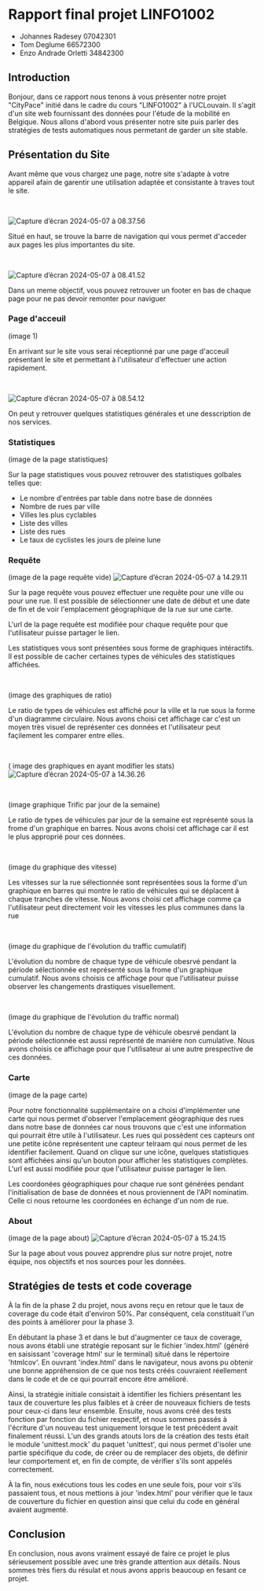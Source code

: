 # Rapport final projet LINFO1002
- Johannes Radesey 07042301
- Tom Deglume 66572300
- Enzo Andrade Orletti 34842300

## Introduction

Bonjour, dans ce rapport nous tenons à vous présenter notre projet "CityPace" initié dans le cadre du cours "LINFO1002" à l'UCLouvain. Il s'agit d'un site web fournissant des données pour l'étude de la mobilité en Belgique. Nous allons d'abord vous présenter notre site puis parler des stratégies de tests automatiques nous permetant de garder un site stable.

## Présentation du Site

Avant même que vous chargez une page, notre site s'adapte à votre appareil afain de garentir une utilisation adaptée et consistante à traves tout le site.

<br>

![Capture d’écran 2024-05-07 à 08.37.56](https://hackmd.io/_uploads/ryav2SvMC.png)

Situé en haut, se trouve la barre de navigation qui vous permet d'acceder aux pages les plus importantes du site.

<br>

![Capture d’écran 2024-05-07 à 08.41.52](https://hackmd.io/_uploads/H1n8pBwGA.png)

Dans un meme objectif, vous pouvez retrouver un footer en bas de chaque page pour ne pas devoir remonter pour naviguer

### Page d'acceuil

(image 1)

En arrivant sur le site vous serai réceptionné par une page d'acceuil présentant le site et permettant à l'utilisateur d'effectuer une action rapidement.

<br>

![Capture d’écran 2024-05-07 à 08.54.12](https://hackmd.io/_uploads/rJkGZ8vGR.png)

On peut y retrouver quelques statistiques générales et une desscription de nos services.


### Statistiques
(image de la page statistiques)

Sur la page statistiques vous pouvez retrouver des statistiques golbales telles que:
- Le nombre d'entrées par table dans notre base de données
- Nombre de rues par ville
- Villes les plus cyclables
- Liste des villes
- Liste des rues
- Le taux de cyclistes les jours de pleine lune 

### Requête
(image de la page requête vide)
![Capture d’écran 2024-05-07 à 14.29.11](https://hackmd.io/_uploads/rkJNysvf0.png)

Sur la page requête vous pouvez effectuer une requête pour une ville ou pour une rue. Il est possible de sélectionner une date de début et une date de fin et de voir l'emplacement géographique de la rue sur une carte.

L'url de la page requête est modifiée pour chaque requête pour que l'utilisateur puisse partager le lien.

Les statistiques vous sont présentées sous forme de graphiques intéractifs. Il est possible de cacher certaines types de véhicules des statistiques affichées.

<br>

(image des graphiques de ratio)

Le ratio de types de véhicules est affiché pour la ville et la rue sous la forme d'un diagramme circulaire. Nous avons choisi cet affichage car c'est un moyen très visuel de représenter ces données et l'utilisateur peut façilement les comparer entre elles.

<br>

( image des graphiques en ayant modifier les stats) 
![Capture d’écran 2024-05-07 à 14.36.26](https://hackmd.io/_uploads/ryP8GjPMA.png)

<br>

(image graphique Trific par jour de la semaine)

Le ratio de types de véhicules par jour de la semaine est représenté sous la frome d'un graphique en barres. Nous avons choisi cet affichage car il est le plus approprié pour ces données.
<!-- ici il faut développer un peu plus -->

<br>

(image du graphique des vitesse)

Les vitesses sur la rue sélectionnée sont représentées sous la forme d'un graphique en barres qui montre le ratio de véhicules qui se déplacent à chaque tranches de vitesse. Nous avons choisi cet affichage comme ça l'utilisateur peut directement voir les vitesses les plus communes dans la rue

<br>

(image du graphique de l'évolution du traffic cumulatif)

L'évolution du nombre de chaque type de véhicule obesrvé pendant la période sélectionnée est représenté sous la frome d'un graphique cumulatif. Nous avons choisis ce affichage pour que l'utilisateur puisse observer les changements drastiques visuellement.

<br>

(image du graphique de l'évolution du traffic normal)

L'évolution du nombre de chaque type de véhicule obesrvé pendant la période sélectionnée est aussi représenté de manière non cumulative. Nous avons choisis ce affichage pour que l'utilisateur ai une autre prespective de ces données.

### Carte 

(image de la page carte)
<!-- Le screen que je fais de la carte est trop lourd (il fait + d'un mg)-->


Pour notre fonctionnalité supplémentaire on a choisi d'implémenter une carte qui nous permet d'observer l'emplacement géographique des rues dans notre base de données car nous trouvons que c'est une information qui pourrait être utile à l'utilisateur. Les rues qui possèdent ces capteurs ont une petite icône représentent une capteur telraam qui nous permet de les identifier facilement. Quand on clique sur une icône, quelques statistiques sont affichées ainsi qu'un bouton pour afficher les statistiques complètes. L'url est aussi modifiée pour que l'utilisateur puisse partager le lien.


Les coordonées géographiques pour chaque rue sont générées pendant l'initialisation de base de données et nous proviennent de l'API nominatim. Celle ci nous retourne les coordonées en échange d'un nom de rue.
<!-- rephraser -->

### About

(image de la page about)
![Capture d’écran 2024-05-07 à 15.24.15](https://hackmd.io/_uploads/Sy39soPG0.png)


Sur la page about vous pouvez apprendre plus sur notre projet, notre équipe, nos objectifs et nos sources pour les données.

## Stratégies de tests et code coverage

À la fin de la phase 2 du projet, nous avons reçu en retour que le taux de coverage du code était d'environ 50%. Par conséquent, cela constituait l'un des points à améliorer pour la phase 3.

En débutant la phase 3 et dans le but d'augmenter ce taux de coverage, nous avons établi une stratégie reposant sur le fichier 'index.html' (généré en saisissant 'coverage html' sur le terminal) situé dans le répertoire 'htmlcov'. En ouvrant 'index.html' dans le navigateur, nous avons pu obtenir une bonne appréhension de ce que nos tests créés couvraient réellement dans le code et de ce qui pourrait encore être amélioré.

Ainsi, la stratégie initiale consistait à identifier les fichiers présentant les taux de couverture les plus faibles et à créer de nouveaux fichiers de tests pour ceux-ci dans leur ensemble. Ensuite, nous avons créé des tests fonction par fonction du fichier respectif, et nous sommes passés à l'écriture d'un nouveau test uniquement lorsque le test précédent avait finalement réussi. L'un des grands atouts lors de la création des tests était le module 'unittest.mock' du paquet 'unittest', qui nous permet d'isoler une partie spécifique du code, de créer ou de remplacer des objets, de définir leur comportement et, en fin de compte, de vérifier s'ils sont appelés correctement.

À la fin, nous exécutions tous les codes en une seule fois, pour voir s'ils passaient tous, et nous mettions à jour 'index.html' pour vérifier que le taux de couverture du fichier en question ainsi que celui du code en général avaient augmenté.

## Conclusion

En conclusion, nous avons vraiment essayé de faire ce projet le plus sérieusement possible avec une très grande attention aux détails. Nous sommes très fiers du résulat et nous avons appris beaucoup en fesant ce projet.

<!-- un peu personnel?? -->